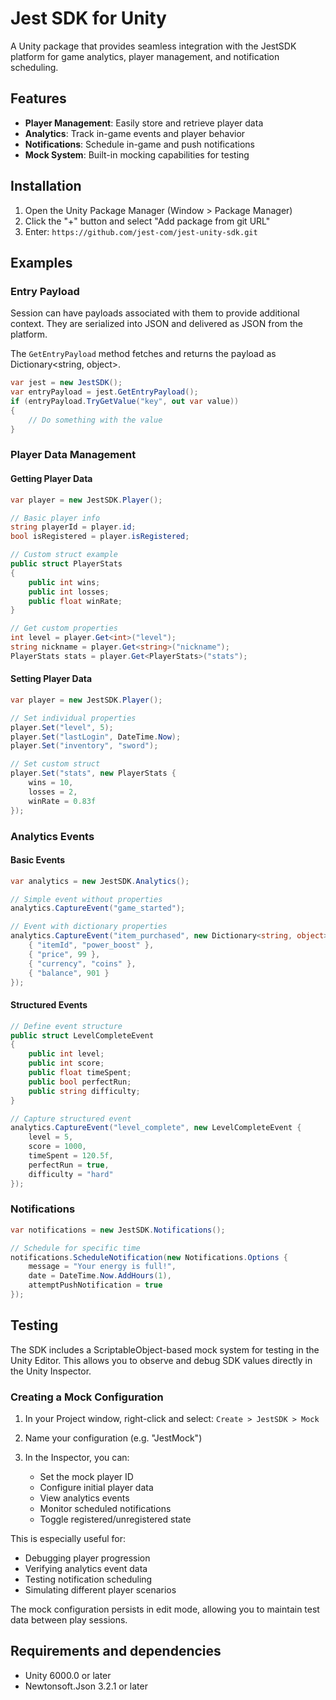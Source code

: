 # Jest SDK for Unity

A Unity package that provides seamless integration with the JestSDK platform for game analytics, player management, and notification scheduling.

## Features

- **Player Management**: Easily store and retrieve player data
- **Analytics**: Track in-game events and player behavior
- **Notifications**: Schedule in-game and push notifications
- **Mock System**: Built-in mocking capabilities for testing

## Installation

1. Open the Unity Package Manager (Window > Package Manager)
2. Click the "+" button and select "Add package from git URL"
3. Enter: `https://github.com/jest-com/jest-unity-sdk.git`

## Examples

### Entry Payload

Session can have payloads associated with them to provide additional context.
They are serialized into JSON and delivered as JSON from the platform.

The `GetEntryPayload` method fetches and returns the payload as Dictionary<string, object>.

```csharp
var jest = new JestSDK();
var entryPayload = jest.GetEntryPayload();
if (entryPayload.TryGetValue("key", out var value))
{
    // Do something with the value
}
```

### Player Data Management

#### Getting Player Data

```csharp
var player = new JestSDK.Player();

// Basic player info
string playerId = player.id;
bool isRegistered = player.isRegistered;

// Custom struct example
public struct PlayerStats
{
    public int wins;
    public int losses;
    public float winRate;
}

// Get custom properties
int level = player.Get<int>("level");
string nickname = player.Get<string>("nickname");
PlayerStats stats = player.Get<PlayerStats>("stats");
```

#### Setting Player Data

```csharp
var player = new JestSDK.Player();

// Set individual properties
player.Set("level", 5);
player.Set("lastLogin", DateTime.Now);
player.Set("inventory", "sword");

// Set custom struct
player.Set("stats", new PlayerStats {
    wins = 10,
    losses = 2,
    winRate = 0.83f
});
```

### Analytics Events

#### Basic Events

```csharp
var analytics = new JestSDK.Analytics();

// Simple event without properties
analytics.CaptureEvent("game_started");

// Event with dictionary properties
analytics.CaptureEvent("item_purchased", new Dictionary<string, object> {
    { "itemId", "power_boost" },
    { "price", 99 },
    { "currency", "coins" },
    { "balance", 901 }
});
```

#### Structured Events

```csharp
// Define event structure
public struct LevelCompleteEvent
{
    public int level;
    public int score;
    public float timeSpent;
    public bool perfectRun;
    public string difficulty;
}

// Capture structured event
analytics.CaptureEvent("level_complete", new LevelCompleteEvent {
    level = 5,
    score = 1000,
    timeSpent = 120.5f,
    perfectRun = true,
    difficulty = "hard"
});
```

### Notifications

```csharp
var notifications = new JestSDK.Notifications();

// Schedule for specific time
notifications.ScheduleNotification(new Notifications.Options {
    message = "Your energy is full!",
    date = DateTime.Now.AddHours(1),
    attemptPushNotification = true
});

```

## Testing

The SDK includes a ScriptableObject-based mock system for testing in the Unity Editor. This allows you to observe and debug SDK values directly in the Unity Inspector.

### Creating a Mock Configuration

1. In your Project window, right-click and select:
   `Create > JestSDK > Mock`

2. Name your configuration (e.g. "JestMock")

3. In the Inspector, you can:
   - Set the mock player ID
   - Configure initial player data
   - View analytics events
   - Monitor scheduled notifications
   - Toggle registered/unregistered state

This is especially useful for:

- Debugging player progression
- Verifying analytics event data
- Testing notification scheduling
- Simulating different player scenarios

The mock configuration persists in edit mode, allowing you to maintain test data between play sessions.

## Requirements and dependencies

- Unity 6000.0 or later
- Newtonsoft.Json 3.2.1 or later
